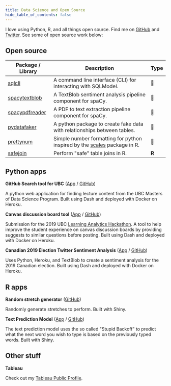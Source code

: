 ```yaml
---
title: Data Science and Open Source
hide_table_of_contents: false
---
```


I love using Python, R, and all things open source. Find me on [GitHub](https://github.com/SamEdwardes) and [Twitter](https://twitter.com/TheReaLSamlam). See some of open source work below:

## Open source

| Package / Library                                                      | Description                                                  | Type |
| ------------------------------------------------------------ | ------------------------------------------------------------ | ---- |
| [sqlcli](https://github.com/SamEdwardes/sqlcli) | A command line interface (CLI) for interacting with SQLModel.  | 🐍    |
| [spacytextblob](https://github.com/SamEdwardes/spacytextblob) | A TextBlob sentiment analysis pipeline component for spaCy.  | 🐍    |
| [spacypdfreader](https://github.com/SamEdwardes/spacypdfreader) | A PDF to text extraction pipeline component for spaCy. | 🐍    |
| [pydatafaker](https://github.com/SamEdwardes/pydatafaker)    | A python package to create fake data with relationships between tables. | 🐍    |
| [prettynum](https://github.com/SamEdwardes/prettynum)    | Simple number formatting for python inspired by the [scales](https://scales.r-lib.org/index.html) package in R. | 🐍    |
| [safejoin](https://github.com/SamEdwardes/safejoin)    | Perform "safe" table joins in R. | **R**    |

## Python apps

**GitHub Search tool for UBC** ([App](https://ubc-mds-github-search.herokuapp.com/) / [GitHub](https://github.com/SamEdwardes/ubc-mds-github-search))

A python web application for finding lecture content from the UBC Masters of Data Science Program. Built using Dash and deployed with Docker on Heroku.

**Canvas discussion board tool** ([App](https://ubc-canvas-discussion-board.herokuapp.com/) / [GitHub](https://github.com/SamEdwardes/MDS_Learning_Analytics))

Submission for the 2019 UBC [Learning Analytics Hackathon](https://learninganalytics.ubc.ca/for-students/hackathons/). A tool to help improve the student experience on canvas discussion boards by providing suggests to similar questions before posting. Built using Dash and deployed with Docker on Heroku.

**Canadian 2019 Election Twitter Sentiment Analysis** ([App](https://cdn-election-sent-app.herokuapp.com/) / [GitHub](https://github.com/SamEdwardes/sentiment-cdn-election))

Uses Python, Heroku, and TextBlob to create a sentiment analysis for the 2019 Canadian election. Built using Dash and deployed with Docker on Heroku.

## R apps

**Random stretch generator** ([GitHub](https://github.com/SamEdwardes/random-rom))

Randomly generate stretches to perform. Built with Shiny.

**Text Prediction Model** ([App](https://samedwardes.shinyapps.io/text-prediction-model/) / [GitHub](https://github.com/SamEdwardes/predictive-text-model-swift-key))

The text prediction model uses the so called "Stupid Backoff" to predict what the next word you wish to type is based on the previously typed words. Built with Shiny.

## Other stuff

**Tableau** 

Check out my [Tableau Public Profile](https://public.tableau.com/profile/sam.edwardes#!/).
